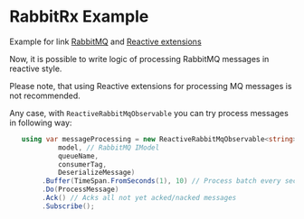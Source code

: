 # RabbitRx Example
Example for link [RabbitMQ](https://github.com/rabbitmq/rabbitmq-dotnet-client) and [Reactive extensions](https://github.com/dotnet/reactive)

Now, it is possible to write logic of processing RabbitMQ messages in reactive style.

Please note, that using Reactive extensions for processing MQ messages is not recommended.

Any case, with `ReactiveRabbitMqObservable` you can try process messages in following way:

```C#
   using var messageProcessing = new ReactiveRabbitMqObservable<string>(
            model, // RabbitMQ IModel
            queueName,
            consumerTag,
            DeserializeMessage)
        .Buffer(TimeSpan.FromSeconds(1), 10) // Process batch every second or when receive 10 message
        .Do(ProcessMessage)
        .Ack() // Acks all not yet acked/nacked messages
        .Subscribe();
```


